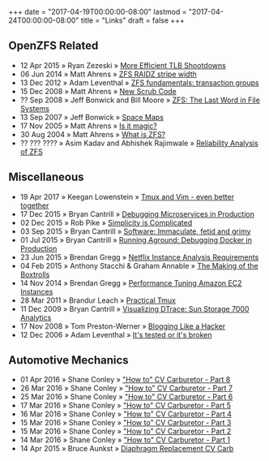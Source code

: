 +++
date = "2017-04-19T00:00:00-08:00"
lastmod = "2017-04-24T00:00:00-08:00"
title = "Links"
draft = false
+++

## OpenZFS Related

  - 12 Apr 2015 &raquo; Ryan Zezeski &raquo;
    [More Efficient TLB Shootdowns](http://zinascii.com/2015/illumos-5498.html)
  - 06 Jun 2014 &raquo; Matt Ahrens &raquo;
    [ZFS RAIDZ stripe width](http://blog.delphix.com/matt/2014/06/06/zfs-stripe-width/)
  - 13 Dec 2012 &raquo; Adam Leventhal &raquo;
    [ZFS fundamentals: transaction groups](http://dtrace.org/blogs/ahl/2012/12/13/zfs-fundamentals-transaction-groups/)
  - 15 Dec 2008 &raquo; Matt Ahrens &raquo;
    [New Scrub Code](https://blogs.oracle.com/ahrens/entry/new_scrub_code)
  - ?? Sep 2008 &raquo; Jeff Bonwick and Bill Moore &raquo;
    [ZFS: The Last Word in File Systems](https://www.youtube.com/watch?v=NRoUC9P1PmA&list=PL1622CB7988FDD9F5)
  - 13 Sep 2007 &raquo; Jeff Bonwick &raquo;
    [Space Maps](https://blogs.oracle.com/bonwick/en_US/entry/space_maps)
  - 17 Nov 2005 &raquo; Matt Ahrens &raquo;
    [Is it magic?](https://blogs.oracle.com/ahrens/entry/is_it_magic)
  - 30 Aug 2004 &raquo; Matt Ahrens &raquo;
    [What is ZFS?](https://blogs.oracle.com/ahrens/entry/what_is_zfs)
  - ?? ??? ???? &raquo; Asim Kadav and Abhishek Rajimwale &raquo;
    [Reliability Analysis of ZFS](http://pages.cs.wisc.edu/~kadav/zfs/zfsrel.pdf)

## Miscellaneous

  - 19 Apr 2017 &raquo; Keegan Lowenstein &raquo;
    [Tmux and Vim - even better together](https://blog.bugsnag.com/tmux-and-vim/)
  - 17 Dec 2015 &raquo; Bryan Cantrill &raquo;
    [Debugging Microservices in Production](http://www.infoq.com/presentations/debugging-microservices-production)
  - 02 Dec 2015 &raquo; Rob Pike &raquo;
    [Simplicity is Complicated](https://www.youtube.com/watch?v=rFejpH_tAHM)
  - 03 Sep 2015 &raquo; Bryan Cantrill &raquo;
    [Software: Immaculate, fetid and grimy](http://dtrace.org/blogs/bmc/2015/09/03/software-immaculate-fetid-and-grimy/)
  - 01 Jul 2015 &raquo; Bryan Cantrill &raquo;
    [Running Aground: Debugging Docker in Production](https://www.youtube.com/watch?v=sYQ8j02wbCY)
  - 23 Jun 2015 &raquo; Brendan Gregg &raquo;
    [Netflix Instance Analysis Requirements](http://www.brendangregg.com/blog/2015-06-23/netflix-instance-analysis-requirements.html)
  - 04 Feb 2015 &raquo; Anthony Stacchi & Graham Annable &raquo;
    [The Making of the Boxtrolls](https://www.youtube.com/watch?v=PAK10UAAHIY)
  - 14 Nov 2014 &raquo; Brendan Gregg &raquo;
    [Performance Tuning Amazon EC2 Instances](https://www.youtube.com/watch?v=7Cyd22kOqWc)
  - 28 Mar 2011 &raquo; Brandur Leach &raquo;
    [Practical Tmux](https://mutelight.org/practical-tmux)
  - 11 Dec 2009 &raquo; Bryan Cantrill &raquo;
    [Visualizing DTrace: Sun Storage 7000 Analytics](https://www.youtube.com/watch?v=xaLfFhEZdqM)
  - 17 Nov 2008 &raquo; Tom Preston-Werner &raquo;
    [Blogging Like a Hacker](http://tom.preston-werner.com/2008/11/17/blogging-like-a-hacker.html)
  - 12 Dec 2006 &raquo; Adam Leventhal &raquo;
    [It's tested or it's broken](https://blogs.oracle.com/ahl/entry/on_testing)

## Automotive Mechanics

  - 01 Apr 2016 &raquo; Shane Conley &raquo;
  ["How to" CV Carburetor - Part 8](https://www.youtube.com/watch?v=cufBK75uYdg)
  - 26 Mar 2016 &raquo; Shane Conley &raquo;
  ["How to" CV Carburetor - Part 7](https://www.youtube.com/watch?v=wAAxPAvRw6o)
  - 25 Mar 2016 &raquo; Shane Conley &raquo;
  ["How to" CV Carburetor - Part 6](https://www.youtube.com/watch?v=I9Knm9ML62k)
  - 17 Mar 2016 &raquo; Shane Conley &raquo;
  ["How to" CV Carburetor - Part 5](https://www.youtube.com/watch?v=0xn6juRiryc)
  - 16 Mar 2016 &raquo; Shane Conley &raquo;
  ["How to" CV Carburetor - Part 4](https://www.youtube.com/watch?v=g6y32Gw5HK4)
  - 15 Mar 2016 &raquo; Shane Conley &raquo;
  ["How to" CV Carburetor - Part 3](https://www.youtube.com/watch?v=VHY9LB7CUfo)
  - 15 Mar 2016 &raquo; Shane Conley &raquo;
  ["How to" CV Carburetor - Part 2](https://www.youtube.com/watch?v=2XQjEpmJh7g)
  - 14 Mar 2016 &raquo; Shane Conley &raquo;
  ["How to" CV Carburetor - Part 1](https://www.youtube.com/watch?v=3FmfO-mWv3Q)
  - 14 Apr 2015 &raquo; Bruce Aunkst &raquo;
  [Diaphragm Replacement CV Carb](https://www.youtube.com/watch?v=H0GOExal_VA)
